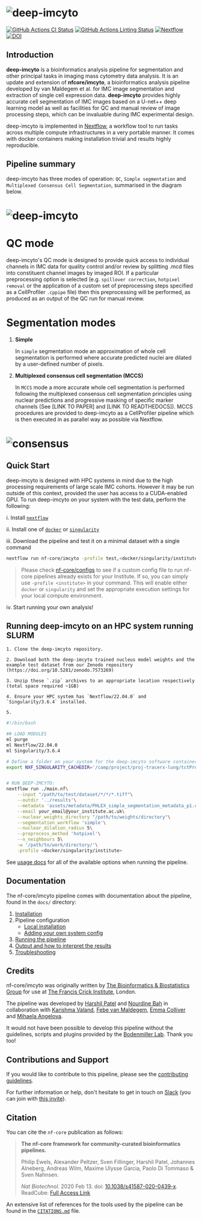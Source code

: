 # ![deep-imcyto](docs/images/deepimcyto.png)

[![GitHub Actions CI Status](https://github.com/nf-core/imcyto/workflows/nf-core%20CI/badge.svg)](https://github.com/nf-core/imcyto/actions)
[![GitHub Actions Linting Status](https://github.com/nf-core/imcyto/workflows/nf-core%20linting/badge.svg)](https://github.com/nf-core/imcyto/actions)
[![Nextflow](https://img.shields.io/badge/nextflow-%E2%89%A519.10.0-brightgreen.svg)](https://www.nextflow.io/)
[![DOI](https://zenodo.org/badge/DOI/10.5281/zenodo.3865430.svg)](https://doi.org/10.5281/zenodo.3865430)

## Introduction

**deep-imcyto** is a bioinformatics analysis pipeline for segmentation and other principal tasks in imaging mass cytometry data analysis. It is an update and extension of **nfcore/imcyto**, a bioinformatics analysis pipeline developed by van Maldegem et al. for IMC image segmentation and extraction of single cell expression data. **deep-imcyto** provides highly accurate cell segmentation of IMC images based on a U-net++ deep learning model as well as facilities for QC and manual review of image processing steps, which can be invaluable during IMC experimental design. 

deep-imcyto is implemented in [Nextflow](https://www.nextflow.io), a workflow tool to run tasks across multiple compute infrastructures in a very portable manner. It comes with docker containers making installation trivial and results highly reproducible.

## Pipeline summary

deep-imcyto has three modes of operation: `QC`, `Simple segmentation` and `Multiplexed Consensus Cell Segmentation`, summarised in the diagram below.

# ![deep-imcyto](docs/images/deep_imcyto_overview.png)


# QC mode

deep-imcyto's QC mode is designed to provide quick access to individual channels in IMC data for quality control and/or review by splitting .mcd files into constituent channel images by imaged ROI. If a particular preprocessing option is selected (e.g. `spillover correction`, `hotpixel removal` or the application of a custom set of preprocessing steps specified as a CellProfiler `.cppipe` file) then this preprocessing will be performed, as produced as an output of the QC run for manual review.

# Segmentation modes

1. **Simple**
    
    In `simple` segmentation mode an approximation of whole cell segmentation is performed where accurate predicted nuclei are dilated by a user-defined number of pixels.

2. **Multiplexed consensus cell segmentation (MCCS)**
    
    In `MCCS` mode a more accurate whole cell segmentation is performed following the multiplexed consensus cell segmentation principles using nuclear predictions and progressive masking of specific marker channels (See [LINK TO PAPER] and [LINK TO READTHEDOCS]). MCCS procedures are provided to deep-imcyto as a CellProfiler pipeline which is then executed in as parallel way as possible via Nextflow.

# ![consensus](docs/images/consensus.png)


## Quick Start

deep-imcyto is designed with HPC systems in mind due to the high processing requirements of large scale IMC cohorts. However it may be run outside of this context, provided the user has access to a CUDA-enabled GPU. To run deep-imcyto on your system with the test data, perform the following:

i. Install [`nextflow`](https://nf-co.re/usage/installation)

ii. Install one of [`docker`](https://docs.docker.com/engine/installation/) or [`singularity`](https://www.sylabs.io/guides/3.0/user-guide/)

iii. Download the pipeline and test it on a minimal dataset with a single command

```bash
nextflow run nf-core/imcyto -profile test,<docker/singularity/institute>
```

> Please check [nf-core/configs](https://github.com/nf-core/configs#documentation) to see if a custom config file to run nf-core pipelines already exists for your Institute. If so, you can simply use `-profile <institute>` in your command. This will enable either `docker` or `singularity` and set the appropriate execution settings for your local compute environment.

iv. Start running your own analysis!

## Running deep-imcyto on an HPC system running SLURM

    1. Clone the deep-imcyto repository.

    2. Download both the deep-imcyto trained nucleus model weights and the example test dataset from our Zenodo repository (https://doi.org/10.5281/zenodo.7573269)

    3. Unzip these `.zip` archives to an appropriate location respectively (total space required ~1GB)

    4. Ensure your HPC system has `Nextflow/22.04.0` and `Singularity/3.6.4` installed.

    5. 

```bash
#!/bin/bash

## LOAD MODULES
ml purge
ml Nextflow/22.04.0
ml Singularity/3.6.4

# Define a folder on your system for the deep-imcyto software containers to be stored (space required ~10GB):
export NXF_SINGULARITY_CACHEDIR='/camp/project/proj-tracerx-lung/tctProjects/rubicon/inputs/containers/deep-imcyto'


# RUN DEEP-IMCYTO:
nextflow run ./main.nf\
    --input "/path/to/test/dataset/*/*/*.tiff"\
    --outdir '../results'\
    --metadata 'assets/metadata/PHLEX_simple_segmentation_metadata_p1.csv'\
    --email your_email@your_institute.ac.uk\
    --nuclear_weights_directory "/path/to/weights/directory"\
    --segmentation_workflow 'simple'\
    --nuclear_dilation_radius 5\
    --preprocess_method 'hotpixel'\
    --n_neighbours 5\
    -w '/path/to/work/directory/'\
    -profile <docker/singularity/institute>
```

See [usage docs](docs/usage.md) for all of the available options when running the pipeline.

## Documentation

The nf-core/imcyto pipeline comes with documentation about the pipeline, found in the `docs/` directory:

1. [Installation](https://nf-co.re/usage/installation)
2. Pipeline configuration
    * [Local installation](https://nf-co.re/usage/local_installation)
    * [Adding your own system config](https://nf-co.re/usage/adding_own_config)
3. [Running the pipeline](docs/usage.md)
4. [Output and how to interpret the results](docs/output.md)
5. [Troubleshooting](https://nf-co.re/usage/troubleshooting)

## Credits

nf-core/imcyto was originally written by [The Bioinformatics & Biostatistics Group](https://www.crick.ac.uk/research/science-technology-platforms/bioinformatics-and-biostatistics/) for use at [The Francis Crick Institute](https://www.crick.ac.uk/), London.

The pipeline was developed by [Harshil Patel](mailto:harshil.patel@crick.ac.uk) and [Nourdine Bah](mailto:nourdine.bah@crick.ac.uk) in collaboration with [Karishma Valand](mailto:karishma.valand@crick.ac.uk), [Febe van Maldegem](mailto:febe.vanmaldegem@crick.ac.uk), [Emma Colliver](mailto:emma.colliver@crick.ac.uk) and [Mihaela Angelova](mailto:mihaela.angelova@crick.ac.uk).



It would not have been possible to develop this pipeline without the guidelines, scripts and plugins provided by the [Bodenmiller Lab](http://www.bodenmillerlab.com/). Thank you too!

## Contributions and Support

If you would like to contribute to this pipeline, please see the [contributing guidelines](.github/CONTRIBUTING.md).

For further information or help, don't hesitate to get in touch on [Slack](https://nfcore.slack.com/channels/imcyto) (you can join with [this invite](https://nf-co.re/join/slack)).

## Citation



You can cite the `nf-core` publication as follows:

> **The nf-core framework for community-curated bioinformatics pipelines.**
>
> Philip Ewels, Alexander Peltzer, Sven Fillinger, Harshil Patel, Johannes Alneberg, Andreas Wilm, Maxime Ulysse Garcia, Paolo Di Tommaso & Sven Nahnsen.
>
> _Nat Biotechnol._ 2020 Feb 13. doi: [10.1038/s41587-020-0439-x](https://dx.doi.org/10.1038/s41587-020-0439-x).  
> ReadCube: [Full Access Link](https://rdcu.be/b1GjZ)

An extensive list of references for the tools used by the pipeline can be found in the [`CITATIONS.md`](CITATIONS.md) file.
